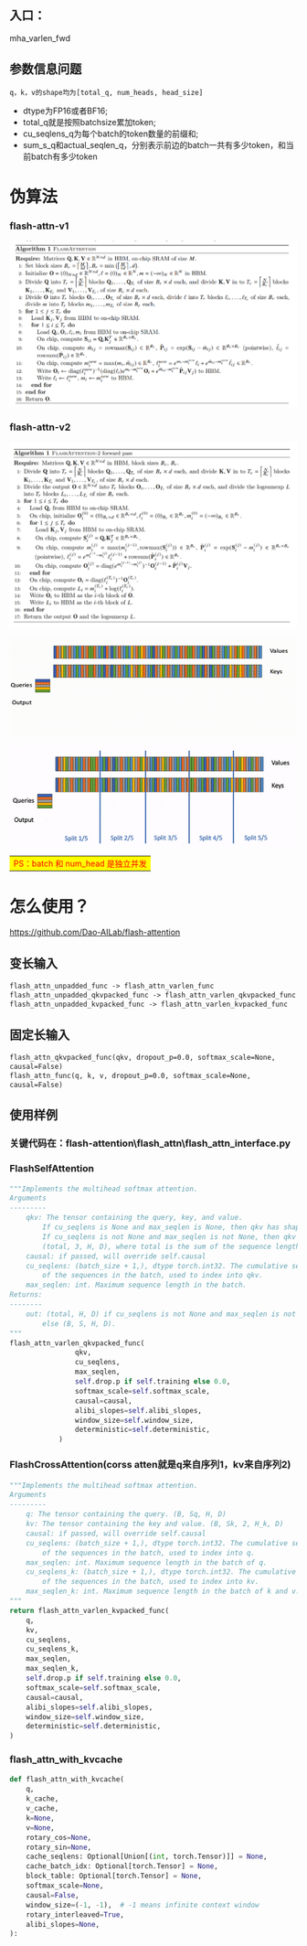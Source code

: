 ## 入口：
mha_varlen_fwd

## 参数信息问题
```
q，k，v的shape均为[total_q, num_heads, head_size]
```
- dtype为FP16或者BF16;
- total_q就是按照batchsize累加token;
- cu_seqlens_q为每个batch的token数量的前缀和;
- sum_s_q和actual_seqlen_q，分别表示前边的batch一共有多少token，和当前batch有多少token

# 伪算法
### flash-attn-v1
![alt text](image.png)

### flash-attn-v2
![alt text](image-1.png)

![aaa](1.gif)

![aaa](2.gif)

<table><tr><td bgcolor=yellow><font color="red">PS：batch  和 num_head 是独立并发</font></td></tr></table>

# 怎么使用？
https://github.com/Dao-AILab/flash-attention

## 变长输入
```
flash_attn_unpadded_func -> flash_attn_varlen_func
flash_attn_unpadded_qkvpacked_func -> flash_attn_varlen_qkvpacked_func
flash_attn_unpadded_kvpacked_func -> flash_attn_varlen_kvpacked_func
```

## 固定长输入
```
flash_attn_qkvpacked_func(qkv, dropout_p=0.0, softmax_scale=None, causal=False)
flash_attn_func(q, k, v, dropout_p=0.0, softmax_scale=None, causal=False)
```

## 使用样例

### 关键代码在：flash-attention\flash_attn\flash_attn_interface.py

### FlashSelfAttention
```python
"""Implements the multihead softmax attention.
Arguments
---------
    qkv: The tensor containing the query, key, and value.
        If cu_seqlens is None and max_seqlen is None, then qkv has shape (B, S, 3, H, D).
        If cu_seqlens is not None and max_seqlen is not None, then qkv has shape
        (total, 3, H, D), where total is the sum of the sequence lengths in the batch.
    causal: if passed, will override self.causal
    cu_seqlens: (batch_size + 1,), dtype torch.int32. The cumulative sequence lengths
        of the sequences in the batch, used to index into qkv.
    max_seqlen: int. Maximum sequence length in the batch.
Returns:
--------
    out: (total, H, D) if cu_seqlens is not None and max_seqlen is not None,
        else (B, S, H, D).
"""
flash_attn_varlen_qkvpacked_func(
                qkv,
                cu_seqlens,
                max_seqlen,
                self.drop.p if self.training else 0.0,
                softmax_scale=self.softmax_scale,
                causal=causal,
                alibi_slopes=self.alibi_slopes,
                window_size=self.window_size,
                deterministic=self.deterministic,
            )
```

### FlashCrossAttention(corss atten就是q来自序列1，kv来自序列2)
```python
"""Implements the multihead softmax attention.
Arguments
---------
    q: The tensor containing the query. (B, Sq, H, D)
    kv: The tensor containing the key and value. (B, Sk, 2, H_k, D)
    causal: if passed, will override self.causal
    cu_seqlens: (batch_size + 1,), dtype torch.int32. The cumulative sequence lengths
        of the sequences in the batch, used to index into q.
    max_seqlen: int. Maximum sequence length in the batch of q.
    cu_seqlens_k: (batch_size + 1,), dtype torch.int32. The cumulative sequence lengths
        of the sequences in the batch, used to index into kv.
    max_seqlen_k: int. Maximum sequence length in the batch of k and v.
"""
return flash_attn_varlen_kvpacked_func(
    q,
    kv,
    cu_seqlens,
    cu_seqlens_k,
    max_seqlen,
    max_seqlen_k,
    self.drop.p if self.training else 0.0,
    softmax_scale=self.softmax_scale,
    causal=causal,
    alibi_slopes=self.alibi_slopes,
    window_size=self.window_size,
    deterministic=self.deterministic,
)
```
### flash_attn_with_kvcache
```python
def flash_attn_with_kvcache(
    q,
    k_cache,
    v_cache,
    k=None,
    v=None,
    rotary_cos=None,
    rotary_sin=None,
    cache_seqlens: Optional[Union[(int, torch.Tensor)]] = None,
    cache_batch_idx: Optional[torch.Tensor] = None,
    block_table: Optional[torch.Tensor] = None,
    softmax_scale=None,
    causal=False,
    window_size=(-1, -1),  # -1 means infinite context window
    rotary_interleaved=True,
    alibi_slopes=None,
):
```